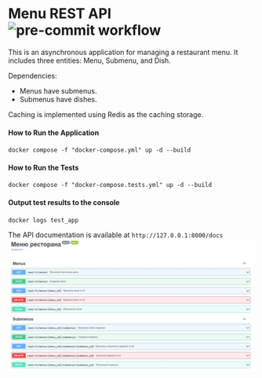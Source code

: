 # Menu REST API ![pre-commit workflow](https://github.com/Shadowmoses1314/API_RESTAURANT_MENU_2/actions/workflows/pre-commit.yml/badge.svg)

This is an asynchronous application for managing a restaurant menu. It includes three entities: Menu, Submenu, and Dish.

Dependencies:
+ Menus have submenus.
+ Submenus have dishes.

Caching is implemented using Redis as the caching storage.

#### How to Run the Application
```
docker compose -f "docker-compose.yml" up -d --build
```
#### How to Run the Tests
```
docker compose -f "docker-compose.tests.yml" up -d --build
```

#### Output test results to the console
```
docker logs test_app
```


The API documentation is available at ```http://127.0.0.1:8000/docs```
![Image alt](https://github.com/Shadowmoses1314/API_RESTAURANT_MENU_2/raw/main/image_from_readme/api.JPG)
